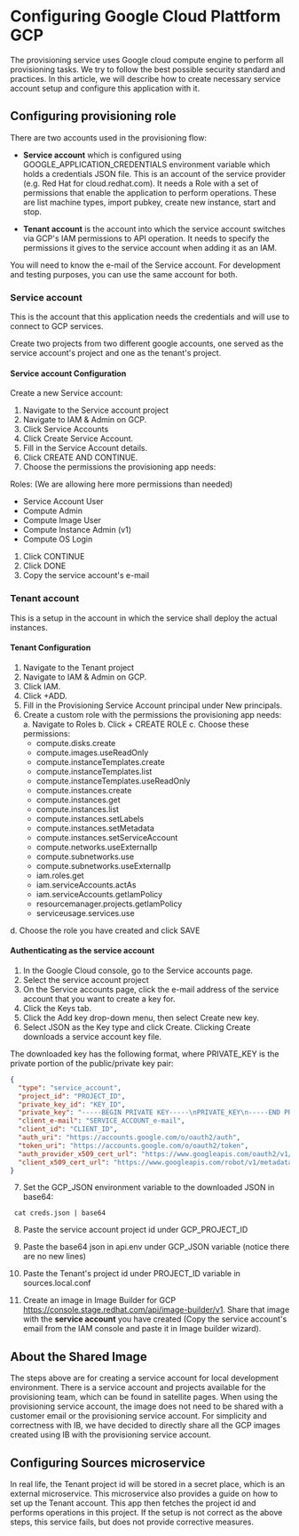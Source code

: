 # Configuring Google Cloud Plattform GCP

The provisioning service uses Google cloud compute engine to perform all provisioning tasks.
We try to follow the best possible security standard and practices.
In this article, we will describe how to create necessary service account setup and configure this application with it.

## Configuring provisioning role

There are two accounts used in the provisioning flow:

* **Service account** which is configured using GOOGLE_APPLICATION_CREDENTIALS environment variable which holds a credentials JSON file.
    This is an account of the service provider (e.g. Red Hat for cloud.redhat.com).
    It needs a Role with a set of permissions that enable the application to perform operations. 
    These are list machine types, import pubkey, create new instance, start and stop.

* **Tenant account** is the account into which the service account switches via GCP's IAM permissions to API operation.
    It needs to specify the permissions it gives to the service account when adding it as an IAM.

You will need to know the e-mail of the Service account.
For development and testing purposes, you can use the same account for both.

### Service account

This is the account that this application needs the credentials and will use to connect to GCP services.

Create two projects from two different google accounts, one served as the service account's project and one as the tenant's project. 

#### Service account Configuration

Create a new Service account:

1. Navigate to the Service account project
2. Navigate to IAM & Admin on GCP.
3. Click Service Accounts
4. Click Create Service Account.
5. Fill in the Service Account details.
6. Click CREATE AND CONTINUE.
7. Choose the permissions the provisioning app needs:

Roles: (We are allowing here more permissions than needed)
  - Service Account User
  - Compute Admin
  - Compute Image User
  - Compute Instance Admin (v1)
  - Compute OS Login

1. Click CONTINUE
2.  Click DONE
3.  Copy the service account's e-mail


### Tenant account

This is a setup in the account in which the service shall deploy the actual instances.

#### Tenant Configuration

1. Navigate to the Tenant project
2. Navigate to IAM & Admin on GCP.
3. Click IAM.
4. Click +ADD.
5. Fill in the Provisioning Service Account principal under New principals.
6. Create a custom role with the permissions the provisioning app needs:
  a. Navigate to Roles
  b. Click + CREATE ROLE
  c. Choose these permissions:
    - compute.disks.create
    - compute.images.useReadOnly
    - compute.instanceTemplates.create
    - compute.instanceTemplates.list
    - compute.instanceTemplates.useReadOnly
    - compute.instances.create
    - compute.instances.get
    - compute.instances.list
    - compute.instances.setLabels
    - compute.instances.setMetadata
    - compute.instances.setServiceAccount
    - compute.networks.useExternalIp
    - compute.subnetworks.use
    - compute.subnetworks.useExternalIp
    - iam.roles.get
    - iam.serviceAccounts.actAs
    - iam.serviceAccounts.getIamPolicy
    - resourcemanager.projects.getIamPolicy
    - serviceusage.services.use

  d. Choose the role you have created and click SAVE

#### Authenticating as the service account

1. In the Google Cloud console, go to the Service accounts page.
2. Select the service account project 
3. On the Service accounts page, click the e-mail address of the service account that you want to create a key for.
4. Click the Keys tab.
5. Click the Add key drop-down menu, then select Create new key.
6. Select JSON as the Key type and click Create.
Clicking Create downloads a service account key file. 


The downloaded key has the following format, where PRIVATE_KEY is the private portion of the public/private key pair:
```json
{
  "type": "service_account",
  "project_id": "PROJECT_ID",
  "private_key_id": "KEY_ID",
  "private_key": "-----BEGIN PRIVATE KEY-----\nPRIVATE_KEY\n-----END PRIVATE KEY-----\n",
  "client_e-mail": "SERVICE_ACCOUNT_e-mail",
  "client_id": "CLIENT_ID",
  "auth_uri": "https://accounts.google.com/o/oauth2/auth",
  "token_uri": "https://accounts.google.com/o/oauth2/token",
  "auth_provider_x509_cert_url": "https://www.googleapis.com/oauth2/v1/certs",
  "client_x509_cert_url": "https://www.googleapis.com/robot/v1/metadata/x509/SERVICE_ACCOUNT_e-mail"
}
```

7. Set the GCP_JSON environment variable to the downloaded JSON in base64:
  ```shell
   cat creds.json | base64
  ```
8. Paste the service account project id under GCP_PROJECT_ID 
9. Paste the base64 json in api.env under GCP_JSON variable (notice there are no new lines)

10. Paste the Tenant's project id under PROJECT_ID variable in sources.local.conf

11. Create an image in Image Builder for GCP https://console.stage.redhat.com/api/image-builder/v1. 
Share that image with the **service account** you have created (Copy the service account's email from the IAM console and paste it in Image builder wizard). 

## About the Shared Image
The steps above are for creating a service account for local development environment.
There is a service account and projects available for the provisioning team, which can be found in satellite pages.
When using the provisioning service account, the image does not need to be shared with a customer email or the provisioning service account. For simplicity and correctness with IB, we have decided to directly share all the GCP images created using IB with the provisioning service account.


## Configuring Sources microservice

In real life, the Tenant project id will be stored in a secret place, which is an external microservice.
This microservice also provides a guide on how to set up the Tenant account.
This app then fetches the project id and performs operations in this project.
If the setup is not correct as the above steps, this service fails, but does not provide corrective measures.

